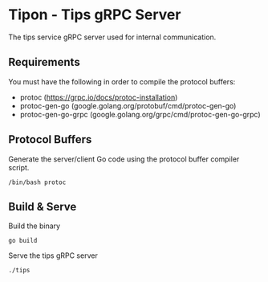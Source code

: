 # Tipon - Tips gRPC Server
The tips service gRPC server used for internal communication.

## Requirements
You must have the following in order to compile the protocol buffers:
- protoc (https://grpc.io/docs/protoc-installation)
- protoc-gen-go (google.golang.org/protobuf/cmd/protoc-gen-go)
- protoc-gen-go-grpc (google.golang.org/grpc/cmd/protoc-gen-go-grpc)

## Protocol Buffers
Generate the server/client Go code using the protocol buffer compiler script.
```
/bin/bash protoc
```

## Build & Serve
Build the binary
```
go build
```

Serve the tips gRPC server
```
./tips
```
